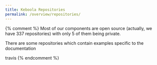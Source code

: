 ```yaml
---
title: Keboola Repositories
permalink: /overview/repositories/
---
```


{% comment %}
Most of our components are open source (actually, we have 337 repositories) with only 5 of them being private.

There are some repositories which contain examples specific to the documentation

travis
{% endcomment %}